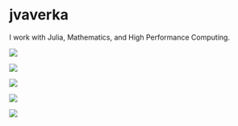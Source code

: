 # jvaverka

I work with Julia, Mathematics, and High Performance Computing.

<p>
  <a href="https://github.com/jvaverka/github-readme-stats">
    <img align="center" src="https://github-readme-stats.vercel.app/api?username=jvaverka" />
  </a>
</p>

<p>
  <a href="https://jvaverka.com/notes/my-julia-story/">
    <img align="center" src="https://img.shields.io/badge/Julia-Journey-yellow?style=for-the-badge&logo=Julia&labelColor=3d3846&color=9141ac&logoColor=9141ac" />
  </a>
</p>

<p>
  <a href="https://github.com/JuliaEditorSupport/julia-vim">
    <img align="center" src="https://img.shields.io/badge/Neovim-Hyperextensible-yellow?style=for-the-badge&logo=Neovim&labelColor=3d3846&color=26a269" />
  </a>
</p>

<p>
  <a href="https://www.julia-vscode.org/">
    <img align="center" src="https://img.shields.io/badge/Code-Everywhere-yellow?style=for-the-badge&logo=Visual%20Studio%20Code&labelColor=3d3846&color=3584e4&logoColor=3584e4" />
  </a>
</p>

<p>
  <a href="https://itsfoss.com/">
    <img align="center" src="https://img.shields.io/badge/Linux-Freedom-yellow?style=for-the-badge&logo=Linux&labelColor=3d3846&color=f5c211&logoColor=f5c211" />
  </a>
</p>

<!-- https://simpleicons.org/ -->

